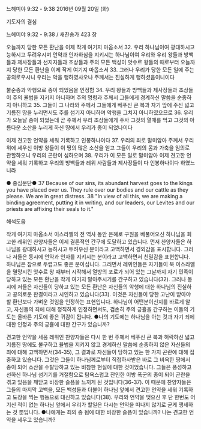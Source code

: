 느헤미야 9:32 - 9:38 
2016년 09월 20일 (화)

기도자의 결심



느헤미야 9:32 - 9:38 / 새찬송가 423 장


오늘까지 당한 모든 환난을 이제 작게 여기지 마옵소서
32. 우리 하나님이여 광대하시고 능하시고 두려우시며 언약과 인자하심을 지키시는 하나님이여 우리와 우리 왕들과 방백들과 제사장들과 선지자들과 조상들과 주의 모든 백성이 앗수르 왕들의 때로부터 오늘까지 당한 모든 환난을 이제 작게 여기지 마옵소서 
33. 그러나 우리가 당한 모든 일에 주는 공의로우시니 우리는 악을 행하였사오나 주께서는 진실하게 행하셨음이니이다 

불순종과 악행으로 종이 되었음을 인정함
34. 우리 왕들과 방백들과 제사장들과 조상들이 주의 율법을 지키지 아니하며 주의 명령과 주께서 그들에게 경계하신 말씀을 순종하지 아니하고 
35. 그들이 그 나라와 주께서 그들에게 베푸신 큰 복과 자기 앞에 주신 넓고 기름진 땅을 누리면서도 주를 섬기지 아니하며 악행을 그치지 아니하였으므로 
36. 우리가 오늘날 종이 되었는데 곧 주께서 우리 조상들에게 주사 그것의 열매를 먹고 그것의 아름다운 소산을 누리게 하신 땅에서 우리가 종이 되었나이다 

이제 견고한 언약을 세워 기록하고 인봉하나이다
37. 우리의 죄로 말미암아 주께서 우리 위에 세우신 이방 왕들이 이 땅의 많은 소산을 얻고 그들이 우리의 몸과 가축을 임의로 관할하오니 우리의 곤란이 심하오며 
38. 우리가 이 모든 일로 말미암아 이제 견고한 언약을 세워 기록하고 우리의 방백들과 레위 사람들과 제사장들이 다 인봉하나이다 하였느니라 

● 중심문단● 37 Because of our sins, its abundant harvest goes to the kings you have placed over us. They rule over our bodies and our cattle as they please. We are in great distress. 38 "In view of all this, we are making a binding agreement, putting it in writing, and our leaders, our Levites and our priests are affixing their seals to it."

해석도움





작게 여기지 마옵소서
이스라엘의 전 역사 동안 은혜로 구원을 베풀어오신 하나님을 회고한 레위인 찬양자들은 이제 결론적인 간구에 도달하고 있습니다. 먼저 찬양자들은 하나님을 광대하시고 능하시고 두려우신 분이라고 고백하면서 경외감을 표시합니다. 그러나 저들은 동시에 언약과 인자를 지키시는 분이라고 고백하면서 친밀감을 표현합니다. 하나님은 참으로 두렵고도 좋은 분이십니다. 그러면서 레위인들은 자기들이 북 이스라엘을 멸망시킨 앗수르 왕 때부터 시작해서 열방의 포로가 되어 있는 그날까지 자기 민족이 당하고 있는 모든 환난을 작게 여기지 말아주시기를 간구하고 있습니다(32). 그러나 동시에 저들은 자신들이 당하고 있는 모든 환난은 자신들의 악행에 대한 하나님의 진실하고 공의로운 판결이라고 시인하고 있습니다(33). 이것은 자신들이 당한 고난이 받아야 할 환난보다 가벼운 것임을 인정하는 표현입니다. 하나님이 어떤분이신지를 바르게 알고, 자신들의 죄에 대해 정직하게 인정하면서도, 겸손히 주의 긍휼을 간구하는 이들의 기도는 올바른 기도에 좋은 귀감이 됩니다.
●나의 기도에는 하나님을 아는 것과 자기 죄에 대한 인정과 주의 긍휼에 대한 간구가 있습니까?


견고한 언약을 세움
레위인 찬양자들은 다시 한 번 주께서 베푸신 큰 복과 허락하신 넓고 기름진 땅에도 불구하고 율법을 지키지 않고 경계하신 말씀에 순종하지 않은 자신들의 죄에 대해 고백하면서(34-35), 그 결과로 자신들이 당하고 있는 한 가지 곤란에 대해 집중하고 있습니다. 그것은 그들이 하나님께로부터 직접하사받은 바로 그 비옥한 땅에서 종이 되어 소산을 수탈당하고 있는 비참한 현실에 대한 것이었습니다. 그들은 풍성하고 선하신 하나님 섬기기를 거절함으로 탐욕스럽고 잔인한 이방 폭군의 종이 되어 곤란을 겪고 있음을 깨닫고 비장한 슬픔을 느끼게 된 것입니다(36-37). 이 때문에 찬양자들은 그들의 마지막 고백을, 모든 백성들과 더불어 하나님 앞에서 견고한 언약을 세워 기록하고 도장을 찍는 행동으로 대신하고 있습니다(38). 우리와 언약을 맺으신 후 단 한번도 어기신 적이 없는 하나님 앞에서 우리가 할일은 다시는 언약을 떠나지 않기로 굳게 맹세하는 것 뿐입니다.
●나에게는 죄의 종 됨에 대한 비장한 슬픔이 있습니까? 나는 견고한 언약을 세우고 있습니까?